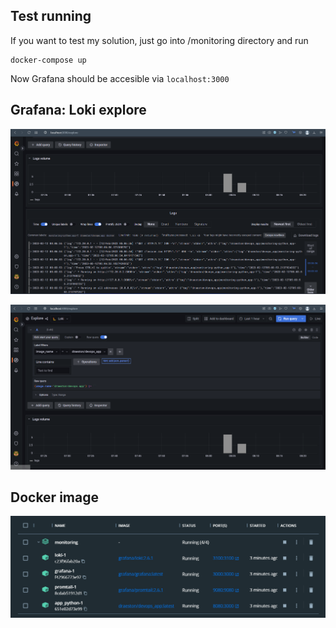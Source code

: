 ## Test running
If you want to test my solution, just go into /monitoring directory and run

```
docker-compose up
```

Now Grafana should be accesible via ```localhost:3000```

## Grafana: Loki explore
![Grafana](/monitoring/images/1.png)

![Grafana](/monitoring/images/2.png)

## Docker image

![Docker](/monitoring/images/3.png)
